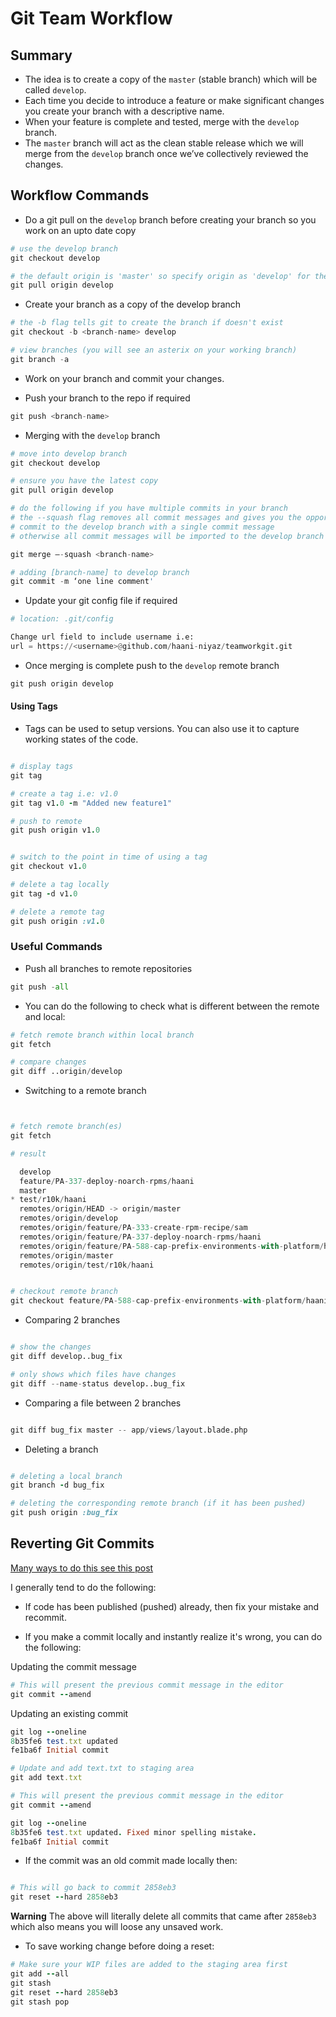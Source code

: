 Git Team Workflow
=================



## Summary ##
  

   * The idea is to create a copy of the `master` (stable branch) which will be called `develop`.
   * Each time you decide to introduce a feature or make significant changes you create your branch with a descriptive name.
   * When your feature is complete and tested, merge with the `develop` branch.
   * The `master` branch will act as the clean stable release which we will merge from the `develop` branch once we’ve collectively reviewed the changes.



## Workflow Commands ##


+ Do a git pull on the `develop` branch before creating your branch so you work on an upto date copy

```python
# use the develop branch
git checkout develop

# the default origin is 'master' so specify origin as 'develop' for the pull request
git pull origin develop
```


+ Create your branch as a copy of the develop branch

```python
# the -b flag tells git to create the branch if doesn't exist
git checkout -b <branch-name> develop

# view branches (you will see an asterix on your working branch)
git branch -a
```

+ Work on your branch and commit your changes.


+ Push your branch to the repo if required

```python
git push <branch-name>
```


+ Merging with the `develop` branch

```python
# move into develop branch
git checkout develop

# ensure you have the latest copy
git pull origin develop

# do the following if you have multiple commits in your branch
# the --squash flag removes all commit messages and gives you the opportunity to  
# commit to the develop branch with a single commit message
# otherwise all commit messages will be imported to the develop branch

git merge –-squash <branch-name>

# adding [branch-name] to develop branch
git commit -m ‘one line comment'
```


+ Update your git config file if required

```python
# location: .git/config

Change url field to include username i.e:
url = https://<username>@github.com/haani-niyaz/teamworkgit.git
```


+ Once merging is complete push to the `develop` remote branch

```python
git push origin develop
```



#### Using Tags  ####

+ Tags can be used to setup versions. You can also use it to capture working states of the code.

```ruby

# display tags
git tag

# create a tag i.e: v1.0
git tag v1.0 -m "Added new feature1"

# push to remote
git push origin v1.0


# switch to the point in time of using a tag
git checkout v1.0

# delete a tag locally
git tag -d v1.0

# delete a remote tag
git push origin :v1.0


```



### Useful Commands ###

+ Push all branches to remote repositories

```python
git push -all
```



+ You can do the following to check what is different between the remote and local:

```python
# fetch remote branch within local branch
git fetch 

# compare changes
git diff ..origin/develop
```

+ Switching to a remote branch

```python


# fetch remote branch(es)
git fetch

# result

  develop
  feature/PA-337-deploy-noarch-rpms/haani
  master
* test/r10k/haani
  remotes/origin/HEAD -> origin/master
  remotes/origin/develop
  remotes/origin/feature/PA-333-create-rpm-recipe/sam
  remotes/origin/feature/PA-337-deploy-noarch-rpms/haani
  remotes/origin/feature/PA-588-cap-prefix-environments-with-platform/haani
  remotes/origin/master
  remotes/origin/test/r10k/haani


# checkout remote branch
git checkout feature/PA-588-cap-prefix-environments-with-platform/haani

```


+ Comparing 2 branches

```python

# show the changes
git diff develop..bug_fix

# only shows which files have changes
git diff --name-status develop..bug_fix

```

+ Comparing a file between 2 branches

```python

git diff bug_fix master -- app/views/layout.blade.php 

```

+ Deleting a branch

```ruby

# deleting a local branch
git branch -d bug_fix

# deleting the corresponding remote branch (if it has been pushed)
git push origin :bug_fix

```


## Reverting Git Commits ##

[Many ways to do this see this post](http://stackoverflow.com/questions/4114095/revert-to-a-previous-git-commit)

I generally tend to do the following:

+ If code has been published (pushed) already, then fix your mistake and recommit.

+ If you make a commit locally and instantly realize it's wrong, you can do the following:

Updating the commit message

```ruby
# This will present the previous commit message in the editor
git commit --amend
```

Updating an existing commit

```ruby
git log --oneline 
8b35fe6 test.txt updated
fe1ba6f Initial commit

# Update and add text.txt to staging area
git add text.txt

# This will present the previous commit message in the editor
git commit --amend

git log --oneline
8b35fe6 test.txt updated. Fixed minor spelling mistake.
fe1ba6f Initial commit
```


+ If the commit was an old commit made locally then:

```ruby

# This will go back to commit 2858eb3
git reset --hard 2858eb3

```

**Warning**
The above will literally delete all commits that came after `2858eb3` which also means you will loose any unsaved work.

+ To save working change before doing a reset:

```ruby
# Make sure your WIP files are added to the staging area first
git add --all 
git stash
git reset --hard 2858eb3
git stash pop
```





